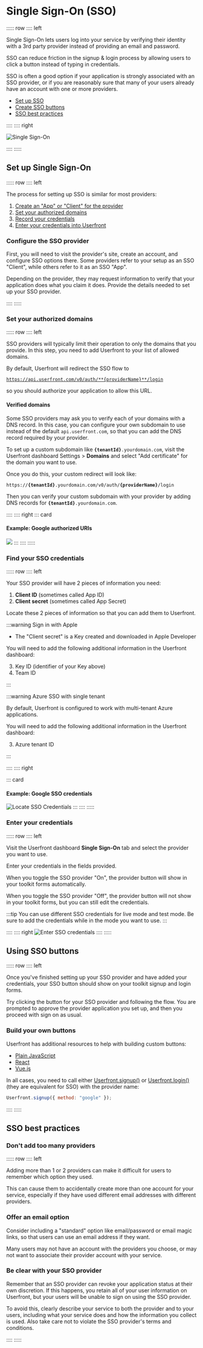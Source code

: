 # Single Sign-On (SSO)

::::: row
:::: left

Single Sign-On lets users log into your service by verifying their identity with a 3rd party provider instead of providing an email and password.

SSO can reduce friction in the signup & login process by allowing users to click a button instead of typing in credentials.

SSO is often a good option if your application is strongly associated with an SSO provider, or if you are reasonably sure that many of your users already have an account with one or more providers.

- [Set up SSO](#set-up-single-sign-on)
- [Create SSO buttons](#using-sso-buttons)
- [SSO best practices](#sso-best-practices)

::::
:::: right

![Single Sign-On](https://res.cloudinary.com/component/image/upload/v1619211588/guide/sso-signup.png)

::::
:::::

## Set up Single Sign-On

::::: row
:::: left

The process for setting up SSO is similar for most providers:

1. [Create an "App" or "Client" for the provider](#configure-the-sso-provider)
2. [Set your authorized domains](#set-your-authorized-domains)
3. [Record your credentials](#find-your-sso-credentials)
4. [Enter your credentials into Userfront](#enter-your-credentials)

### Configure the SSO provider

First, you will need to visit the provider's site, create an account, and configure SSO options there. Some providers refer to your setup as an SSO "Client", while others refer to it as an SSO "App".

Depending on the provider, they may request information to verify that your application does what you claim it does. Provide the details needed to set up your SSO provider.

::::
:::::

### Set your authorized domains

::::: row
:::: left

SSO providers will typically limit their operation to only the domains that you provide. In this step, you need to add Userfront to your list of allowed domains.

By default, Userfront will redirect the SSO flow to

<code>https://api.userfront.com/v0/auth/**{providerName}**/login</code>

so you should authorize your application to allow this URL.

#### Verified domains

Some SSO providers may ask you to verify each of your domains with a DNS record. In this case, you can configure your own subdomain to use instead of the default `api.userfront.com`, so that you can add the DNS record required by your provider.

To set up a custom subdomain like <code>**{tenantId}**.yourdomain.com</code>, visit the Userfront dashboard Settings > **Domains** and select "Add certificate" for the domain you want to use.

Once you do this, your custom redirect will look like:

<code>https://**{tenantId}**.yourdomain.com/v0/auth/**{providerName}**/login</code>

Then you can verify your custom subdomain with your provider by adding DNS records for <code>**{tenantId}**.yourdomain.com</code>.

::::
:::: right
::: card

#### Example: Google authorized URIs

![](https://res.cloudinary.com/component/image/upload/v1626112411/guide/sso-authorized-domains.png)
:::
::::
:::::

### Find your SSO credentials

::::: row
:::: left

Your SSO provider will have 2 pieces of information you need:

1. **Client ID** (sometimes called App ID)
2. **Client secret** (sometimes called App Secret)

Locate these 2 pieces of information so that you can add them to Userfront.

:::warning Sign in with Apple

- The "Client secret" is a Key created and downloaded in Apple Developer

You will need to add the following additional information in the Userfront dashboard:

3. Key ID (identifier of your Key above)
4. Team ID

:::

:::warning Azure SSO with single tenant

By default, Userfront is configured to work with multi-tenant Azure applications.

You will need to add the following additional information in the Userfront dashboard:

3. Azure tenant ID

:::

::::
:::: right

::: card

#### Example: Google SSO credentials

![Locate SSO Credentials](https://res.cloudinary.com/component/image/upload/v1626361099/guide/google-fake-sso.png)
:::
::::
:::::

### Enter your credentials

::::: row
:::: left

Visit the Userfront dashboard **Single Sign-On** tab and select the provider you want to use.

Enter your credentials in the fields provided.

When you toggle the SSO provider "On", the provider button will show in your toolkit forms automatically.

When you toggle the SSO provider "Off", the provider button will not show in your toolkit forms, but you can still edit the credentials.

:::tip
You can use different SSO credentials for live mode and test mode. Be sure to add the credentials while in the mode you want to use.
:::

::::
:::: right
![Enter SSO credentials](https://res.cloudinary.com/component/image/upload/v1626362461/guide/sso-fake-credentials.gif)
::::
:::::

## Using SSO buttons

::::: row
:::: left

Once you've finished setting up your SSO provider and have added your credentials, your SSO button should show on your toolkit signup and login forms.

Try clicking the button for your SSO provider and following the flow. You are prompted to approve the provider application you set up, and then you proceed with sign on as usual.

### Build your own buttons

Userfront has additional resources to help with building custom buttons:

- [Plain JavaScript](/guide/toolkit/build-signup-form-html.html#single-sign-on)
- [React](/guide/toolkit/build-signup-form-react.html#single-sign-on)
- [Vue.js](/guide/toolkit/build-signup-form-vue.html#single-sign-on)

In all cases, you need to call either [Userfront.signup()](/docs/js.html#signup-options) or [Userfront.login()](/docs/js.html#login-options) (they are equivalent for SSO) with the provider name:

```js
Userfront.signup({ method: "google" });
```

::::
:::::

## SSO best practices

### Don't add too many providers

::::: row
:::: left

Adding more than 1 or 2 providers can make it difficult for users to remember which option they used.

This can cause them to accidentally create more than one account for your service, especially if they have used different email addresses with different providers.

### Offer an email option

Consider including a "standard" option like email/password or email magic links, so that users can use an email address if they want.

Many users may not have an account with the providers you choose, or may not want to associate their provider account with your service.

### Be clear with your SSO provider

Remember that an SSO provider can revoke your application status at their own discretion. If this happens, you retain all of your user information on Userfront, but your users will be unable to sign on using the SSO provider.

To avoid this, clearly describe your service to both the provider and to your users, including what your service does and how the information you collect is used. Also take care not to violate the SSO provider's terms and conditions.

::::
:::::
